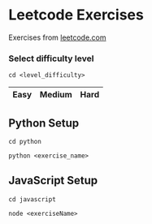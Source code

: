 # Leetcode Exercises

Exercises from [leetcode.com](leetcode.com)

### Select difficulty level

```
cd <level_difficulty>
```
| Easy | Medium | Hard |
|--- |--- |--- |


## Python Setup

```
cd python

python <exercise_name>
```

## JavaScript Setup

```
cd javascript

node <exerciseName>
```
